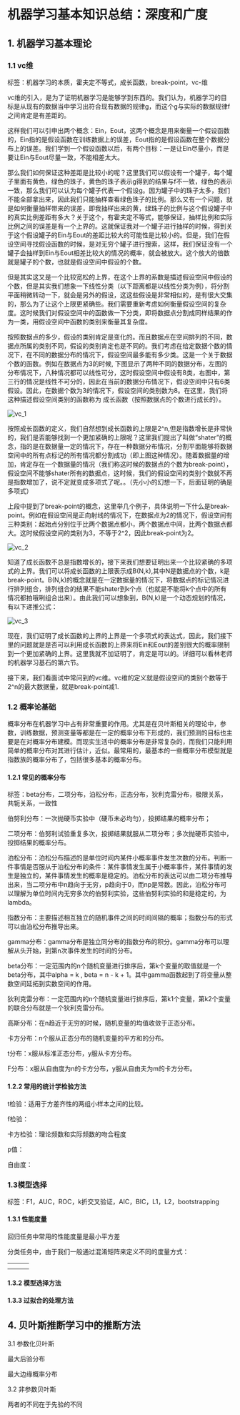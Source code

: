 # 机器学习基本知识总结：深度和广度

## 1. 机器学习基本理论

### 1.1 vc维

标签：机器学习的本质，霍夫定不等式，成长函数，break-point，vc-维

vc维的引入，是为了证明机器学习是能够学到东西的。我们认为，机器学习的目标是从现有的数据当中学习出符合现有数据的规律g，而这个g与实际的数据规律f之间肯定是有差距的。

这样我们可以引申出两个概念：Ein，Eout，这两个概念是用来衡量一个假设函数的，Ein指的是假设函数在训练数据上的误差，Eout指的是假设函数在整个数据分布上的误差。我们学到一个假设函数以后，有两个目标：一是让Ein尽量小，而是要让Ein与Eout尽量一致，不能相差太大。

那么我们如何保证这种差距是比较小的呢？这里我们可以假设有一个罐子，每个罐子里面有黄色，绿色的珠子，黄色的珠子表示g得到的结果与f不一致，绿色的表示一致，那么我们可以认为每个罐子代表一个假设g。因为罐子中的珠子太多，我们不能全部拿出来，因此我们只能抽样查看绿色珠子的比例。那么又有一个问题，就是如何衡量抽样带来的误差，即我抽样出来的黄，绿珠子的比例与这个假设罐子中的真实比例差距有多大？关于这个，有霍夫定不等式，能够保证，抽样比例和实际比例之间的误差是有一个上界的。这就保证我对一个罐子进行抽样的时候，得到关于这个假设罐子的Ein与Eout的差距比较大的可能性是比较小的。但是，我们在假设空间寻找假设函数的时候，是对无穷个罐子进行搜索，这样，我们保证没有一个罐子会抽样到Ein与Eout相差比较大的情况的概率，就会被放大。这个放大的倍数就是罐子的个数，也就是假设空间中假设的个数。

但是其实这又是一个比较宽松的上界，在这个上界的系数是描述假设空间中假设的个数，但是其实我们想象一下线性分类（以下距离都是以线性分类为例），将分割平面稍微转动一下，就会是另外的假设，这这些假设是非常相似的，是有很大交集的，那么为了让这个上限更紧确些。我们需要重新考虑如何衡量假设空间的复杂度。这时候我们对假设空间中的函数做一下分类，即将数据点分割成同样结果的作为一类，用假设空间中函数的类别来衡量其复杂度。

按照数据点的多少，假设的类别肯定是变化的。而且数据点在空间排列的不同，数据点所属的类别不同，假设的类别肯定也是不同的。我们考虑在给定数据个数的情况下，在不同的数据分布的情况下，假设空间最多能有多少类。这是一个关于数据个数的函数。例如在数据点为3的时候, 下图显示了两种不同的数据分布，左图的分布情况下，八种情况都可以线性可分，这时假设空间中假设有8类，右图中，第三行的情况是线性不可分的，因此在当前的数据分布情况下，假设空间中只有6类假设。因此，在数据个数为3的情况下，假设空间的类别数为8。在这里，我们将这种描述假设空间类别的函数称为 成长函数（按照数据点的个数进行成长的）。

![vc_1](/image/vc_1.png)

按照成长函数的定义，我们自然想到成长函数的上限是2^n,但是指数增长是非常快的，我们是否能够找到一个更加紧确的上限呢？这里我们提出了叫做“shater”的概念，指的是在数据量一定的情况下，存在一种数据分布情况，分割平面能够将数据空间中的所有点标记的所有情况都分割成功（即上图这种情况）。随着数据量的增加，肯定存在一个数据量的情况（我们称这时候的数据点的个数为break-point），假设空间不能够shater所有的数据点，这时候，我们的假设空间的类别个数就不再是指数增加了，说不定就变成多项式了呢。。（先小小的幻想一下，后面证明的确是多项式）

上段中提到了break-point的概念，这里举几个例子，具体说明一下什么是break-point。例如在假设空间是正向射线的情况下，在数据点为2的情况下，假设空间有三种类别：起始点分别位于比两个数据点都小，两个数据点中间，比两个数据点都大。这时候假设空间的类别为3，不等于2^2，因此break-point为2。

![vc_2](/image/vc_2.png)

知道了成长函数不总是指数增长的，接下来我们想要证明出来一个比较紧确的多项式的上界。我们可以将成长函数的上限表示成B(N,k),其中N是数据点的个数，k是break-point。B(N,k)的概念就是在一定数据量的情况下，将数据点的标记情况进行排列组合，排列组合的结果不能shater到k个点（也就是不能将k个点中的所有情况都拍哦咧组合出来）。由此我们可以想象到，B(N,k)是一个动态规划的情况，有以下递推公式：

![vc_3](/image/vc_3.png)

现在，我们证明了成长函数的上界的上界是一个多项式的表达式，因此，我们接下里的问题就是是否可以利用成长函数的上界来将Ein和Eout的差别很大的概率限制到一个更加紧确的上界。这里我就不加证明了，肯定是可以的。详细可以看林老师的机器学习基石的第六节。

接下来，我们看面试中常问到的vc维。vc维的定义就是假设空间的类别个数等于2^n的最大数据量，就是break-point减1.

### 1.2 概率论基础

概率分布在机器学习中占有非常重要的作用。尤其是在贝叶斯相关的理论中，参数，训练数据，预测变量等都是在一定的概率分布下形成的，我们预测的目标也主要是在对概率分布建模。而现实生活中的概率分布是非常复杂的，而我们只能利用简单的概率分布对其进行估计，近似。最常用的，最基本的一些概率分布模型就是指数族的概率分布了，包括很多基本的概率分布。

#### 1.2.1 常见的概率分布

标签：beta分布，二项分布，泊松分布，正态分布，狄利克雷分布，极限关系，共轭关系，一致性

伯努利分布：一次抛硬币实验中（硬币未必均匀），投掷结果的概率分布；

二项分布：伯努利试验重复多次，投掷结果就服从二项分布；多次抛硬币实验中，投掷结果的概率分布。

泊松分布：泊松分布描述的是单位时间内某件小概率事件发生次数的分布。判断一件事情是否服从于泊松分布的条件：某件事情发生属于小概率事件，某件事情的发生是独立的，某件事情发生的概率是稳定的。泊松分布的表达可以由二项分布推导出来，当二项分布中n趋向于无穷，p趋向于0，而np是常数。因此，泊松分布可以理解为单位时间内无穷多次的伯努利实验，这些伯努利实验的和是稳定的，为lambda。

指数分布：主要描述相互独立的随机事件之间的时间间隔的概率；指数分布的形式可以由泊松分布推导出来。

gamma分布：gamma分布是独立同分布的指数分布的积分。gamma分布可以理解从头开始，到第n次事件发生的时间的分布。

beta分布：一定范围内的n个随机变量进行排序后，第k个变量的取值就是一个beta分布，其中alpha = k , beta = n - k + 1。其中gamma函数起到了将变量从整数空间延拓到实数空间的作用。

狄利克雷分布：一定范围内的n个随机变量进行排序后，第k1个变量，第k2个变量的联合分布就是一个狄利克雷分布。

高斯分布：在n趋近于无穷的时候，随机变量的均值收敛于正态分布。

卡方分布：n个服从正态分布的随机变量的平方和的分布。

t分布：x服从标准正态分布，y服从卡方分布。

F分布：x服从自由度为n的卡方分布，y服从自由夫为m的卡方分布。

#### 1.2.2 常用的统计学检验方法

t检验：适用于方差齐性的两组小样本之间的比较。

f检验：

卡方检验：理论频数和实际频数的吻合程度

p值：

自由度：

### 1.3模型选择

标签：F1，AUC，ROC，k折交叉验证，AIC，BIC，L1，L2，bootstrapping

#### 1.3.1 性能度量

回归任务中常用的性能度量是最小平方差

分类任务中，由于我们一般通过混淆矩阵来定义不同的度量方式：

|      |      |      |
| ---- | ---- | ---- |
|      |      |      |
|      |      |      |

#### 1.3.2 模型选择方法

#### 1.3.3 过拟合的处理方法

## 4. 贝叶斯推断学习中的推断方法

3.1 参数化贝叶斯

最大后验分布

最大边缘概率分布

3.2 非参数贝叶斯

两者的不同在于先验的不同







